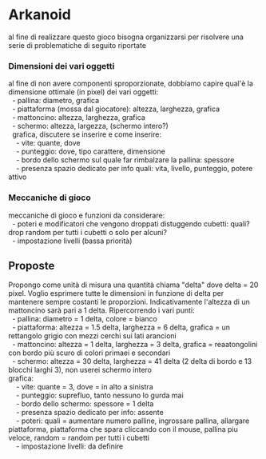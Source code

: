 # Arkanoid
al fine di realizzare questo gioco bisogna organizzarsi per risolvere una serie di problematiche di seguito riportate

### Dimensioni dei vari oggetti
al fine di non avere componenti sproporzionate, dobbiamo capire qual'è la dimensione ottimale (in pixel) dei vari oggetti: <br />
    &nbsp; - pallina: diametro, grafica <br />
    &nbsp; - piattaforma (mossa dal giocatore): altezza, larghezza, grafica <br />
    &nbsp; - mattoncino: altezza, larghezza, grafica <br />
    &nbsp; - schermo: altezza, largezza, (schermo intero?) <br />
    &nbsp; grafica, discutere se inserire e come inserire: <br />
    &nbsp;&nbsp;&nbsp; - vite: quante, dove <br />
    &nbsp;&nbsp;&nbsp; - punteggio: dove, tipo carattere, dimensione <br />
    &nbsp;&nbsp;&nbsp; - bordo dello schermo sul quale far rimbalzare la pallina: spessore <br />
    &nbsp;&nbsp;&nbsp; - presenza spazio dedicato per info quali: vita, livello, punteggio, potere attivo

### Meccaniche di gioco
meccaniche di gioco e funzioni da considerare: <br />
    &nbsp; - poteri e modificatori che vengono droppati distuggendo cubetti: quali? drop random per tutti i cubetti o solo per alcuni?  <br />
    &nbsp; - impostazione livelli (bassa priorità)

## Proposte
Propongo come unità di misura una quantità chiama "delta" dove delta = 20 pixel. Voglio esprimere tutte le dimensioni in funzione di delta per mantenere sempre costanti le proporzioni. Indicativamente l'altezza di un mattoncino sarà pari a 1 delta.
Ripercorrendo i vari punti: <br />
      &nbsp; - pallina: diametro = 1 delta, colore = bianco <br />
      &nbsp; - piattaforma: altezza = 1.5 delta, larghezza = 6 delta, grafica = un rettangolo grigio con mezzi cerchi sui lati arancioni <br />
      &nbsp; - mattoncino: altezza = 1 delta, larghezza = 3 delta, grafica = reaatongolini con bordo più scuro di colori primaei e secondari <br />
      &nbsp; - schermo: altezza = 30 delta, larghezza = 41 delta (2 delta di bordo e 13 blocchi larghi 3), non userei schermo intero <br />
      grafica: <br />
      &nbsp;&nbsp;&nbsp; - vite: quante = 3, dove = in alto a sinistra <br />
      &nbsp;&nbsp;&nbsp; - punteggio: suprefluo, tanto nessuno lo gurda mai <br />
      &nbsp;&nbsp;&nbsp; - bordo dello schermo: spessore = 1 delta <br />
      &nbsp;&nbsp;&nbsp; - presenza spazio dedicato per info: assente <br />
      &nbsp;&nbsp;&nbsp; - poteri: quali = aumentare numero palline, ingrossare pallina, allargare piattaforma, piattaforma che spara cliccando con il mouse, pallina piu veloce, random = random            per tutti i cubetti <br />
      &nbsp;&nbsp;&nbsp; - impostazione livelli: da definire 
  
              
